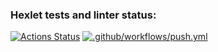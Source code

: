 ### Hexlet tests and linter status:
[![Actions Status](https://github.com/ilrosch/docker-project-74/actions/workflows/hexlet-check.yml/badge.svg)](https://github.com/ilrosch/docker-project-74/actions) [![.github/workflows/push.yml](https://github.com/ilrosch/docker-project-74/actions/workflows/push.yml/badge.svg)](https://github.com/ilrosch/docker-project-74/actions/workflows/push.yml)